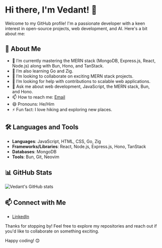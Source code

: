 # Hi there, I'm Vedant! 👋

Welcome to my GitHub profile! I'm a passionate developer with a keen interest in open-source projects, web development, and AI. Here's a bit about me:

## 🚀 About Me

- 🌱 I’m currently mastering the MERN stack (MongoDB, Express.js, React, Node.js) along with Bun, Hono, and TanStack.
- 🌱 I’m also learning Go and Zig.
- 👯 I’m looking to collaborate on exciting MERN stack projects.
- 🤔 I’m looking for help with contributions to scalable web applications.
- 💬 Ask me about web development, JavaScript, the MERN stack, Bun, and Hono.
- 📫 How to reach me: [Email](mailto:pandyavedant6565@gmail.com)
- 😄 Pronouns: He/Him
- ⚡ Fun fact: I love hiking and exploring new places.

## 🛠️ Languages and Tools

- **Languages**: JavaScript, HTML, CSS, Go, Zig
- **Frameworks/Libraries**: React, Node.js, Express.js, Hono, TanStack
- **Databases**: MongoDB
- **Tools**: Bun, Git, Neovim

## 📊 GitHub Stats

![Vedant's GitHub stats](https://github-readme-stats.vercel.app/api?username=vedant6565&show_icons=true&theme=radical)

## 📫 Connect with Me

- [LinkedIn](https://www.linkedin.com/in/vedant-pandya-a16129231)

Thanks for stopping by! Feel free to explore my repositories and reach out if you'd like to collaborate on something exciting.

Happy coding! 😊
